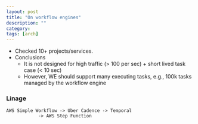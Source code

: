 ```yaml
---
layout: post
title: "On workflow engines" 
description: ""
category: 
tags: [arch]
---
```


* Checked 10+ projects/services. 
* Conclusions 
  * It is not designed for high traffic (> 100 per sec) + short lived task case (< 10 sec)
  * However, WE should support many executing tasks, e.g., 100k tasks managed by the workflow engine

### Linage

```
AWS Simple Workflow -> Uber Cadence -> Temporal
		    -> AWS Step Function
```
